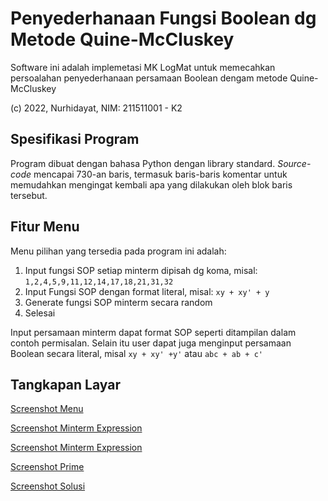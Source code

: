 # Penyederhanaan Fungsi Boolean dg Metode Quine-McCluskey

Software ini adalah implemetasi MK LogMat untuk memecahkan
persoalahan penyederhanaan persamaan Boolean dengam metode
Quine-McCluskey

(c) 2022, Nurhidayat, NIM: 211511001 - K2

## Spesifikasi Program

Program dibuat dengan bahasa Python dengan library standard. 
*Source-code* mencapai 730-an baris, termasuk baris-baris 
komentar untuk memudahkan mengingat kembali apa yang dilakukan 
oleh blok baris tersebut.

## Fitur Menu

Menu pilihan yang tersedia pada program ini adalah:

1. Input fungsi SOP setiap minterm dipisah dg koma, misal: `1,2,4,5,9,11,12,14,17,18,21,31,32`
2. Input Fungsi SOP dengan format literal, misal: `xy + xy' + y`
3. Generate fungsi SOP minterm secara random
4. Selesai

Input persamaan minterm dapat format SOP seperti ditampilan dalam contoh permisalan. 
Selain itu user dapat juga menginput persamaan Boolean secara literal, misal `xy + xy' +y'` 
atau `abc + ab + c'`


## Tangkapan Layar

[Screenshot Menu](sshot_1_menu.png)

[Screenshot Minterm Expression](sshot_2_minterm.png)

[Screenshot Minterm Expression](sshot_3_minterm.png)

[Screenshot Prime](sshot_4_minterm.png)

[Screenshot Solusi](sshot_5_minterm.png)



